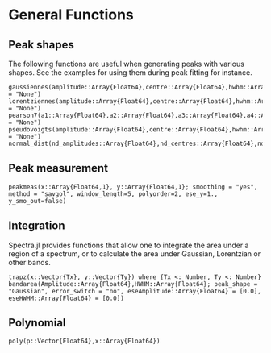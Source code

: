 # General Functions

## Peak shapes

The following functions are useful when generating peaks with various shapes. See the examples for using them during peak fitting for instance.

```@docs
gaussiennes(amplitude::Array{Float64},centre::Array{Float64},hwhm::Array{Float64},x::Array{Float64};style::String = "None")
lorentziennes(amplitude::Array{Float64},centre::Array{Float64},hwhm::Array{Float64},x::Array{Float64};style::String = "None")
pearson7(a1::Array{Float64},a2::Array{Float64},a3::Array{Float64},a4::Array{Float64},x::Array{Float64};style::String = "None")
pseudovoigts(amplitude::Array{Float64},centre::Array{Float64},hwhm::Array{Float64},lorentzian_fraction::Array{Float64},x::Array{Float64};style::String = "None")
normal_dist(nd_amplitudes::Array{Float64},nd_centres::Array{Float64},nd_sigmas::Array{Float64},x::Array{Float64})
```

## Peak measurement

```@docs
peakmeas(x::Array{Float64,1}, y::Array{Float64,1}; smoothing = "yes", method = "savgol", window_length=5, polyorder=2, ese_y=1., y_smo_out=false)
```

## Integration

Spectra.jl provides functions that allow one to integrate the area under a region of a spectrum, or to calculate the area under Gaussian, Lorentzian or other bands.

```@docs
trapz(x::Vector{Tx}, y::Vector{Ty}) where {Tx <: Number, Ty <: Number}
bandarea(Amplitude::Array{Float64},HWHM::Array{Float64}; peak_shape = "Gaussian", error_switch = "no", eseAmplitude::Array{Float64} = [0.0], eseHWHM::Array{Float64} = [0.0])
```

## Polynomial

```@docs
poly(p::Vector{Float64},x::Array{Float64})
```
